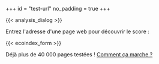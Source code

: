 +++
id = "test-url"
no_padding = true
+++

{{< analysis_dialog >}}

Entrez l'adresse d'une page web pour découvrir le score :

{{< ecoindex_form >}}

Déjà plus de 40 000 pages testées ! [Comment ça marche ?](/comment-ca-marche/)
